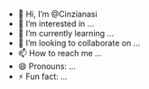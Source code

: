 - 👋 Hi, I’m @Cinzianasi
- 👀 I’m interested in ...
- 🌱 I’m currently learning ...
- 💞️ I’m looking to collaborate on ...
- 📫 How to reach me ...
- 😄 Pronouns: ...
- ⚡ Fun fact: ...

<!---
Cinzianasi/Cinzianasi is a ✨ special ✨ repository because its `README.md` (this file) appears on your GitHub profile.
You can click the Preview link to take a look at your changes.
-7380514542-